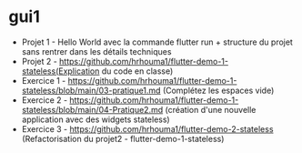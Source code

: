 # gui1

- Projet 1 - Hello World avec la commande flutter run + structure du projet sans rentrer dans les détails techniques 
- Projet 2 - https://github.com/hrhouma1/flutter-demo-1-stateless(Explication du code en classe)
- Exercice 1 - https://github.com/hrhouma1/flutter-demo-1-stateless/blob/main/03-pratique1.md (Complétez les espaces vide)
- Exercice 2 - https://github.com/hrhouma1/flutter-demo-1-stateless/blob/main/04-Pratique2.md (création d'une nouvelle application avec des widgets stateless)
- Exercice 3 - https://github.com/hrhouma1/flutter-demo-2-stateless (Refactorisation du projet2 - flutter-demo-1-stateless)
